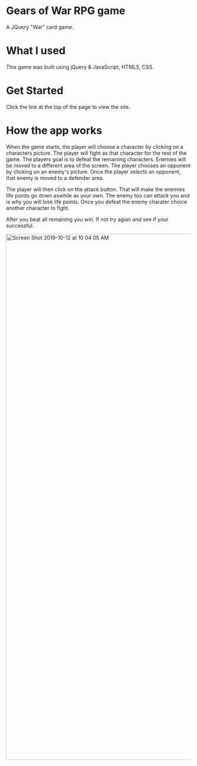 # Gears of War RPG game

A JQuery "War" card game.

# What I used

This game was built using jQuery & JavaScript, HTML5, CSS.

# Get Started

Click the link at the top of the page to view the site.

# How the app works 

When the game starts, the player will choose a character by clicking on a characters picture. The player will fight as that character for the rest of the game. The players goal is to defeat the remaining characters. Enemies will be moved to a different area of the screen. The player chooses an opponent by clicking on an enemy's picture. Once the player selects an opponent, that enemy is moved to a defender area. 

The player will then click on the attack button. That will make the enemies life points go down aswhile as your own. The enemy too can attack you and is why you will lose life points. Once you defeat the enemy charater choice another character to fight. 

After you beat all remaining you win. If not try agian and see if your successful. 

<img width="1436" alt="Screen Shot 2019-10-12 at 10 04 05 AM" src="https://user-images.githubusercontent.com/47362352/66703092-cc88fa00-ecdc-11e9-8690-b01e438dfaa4.png">
